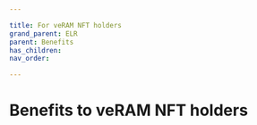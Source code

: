 ```yaml
---

title: For veRAM NFT holders
grand_parent: ELR
parent: Benefits
has_children:
nav_order:

---
```



# Benefits to veRAM NFT holders
